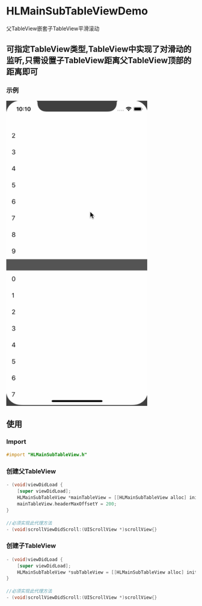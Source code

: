 # HLMainSubTableViewDemo
父TableView嵌套子TableView平滑滚动
## 可指定TableView类型,TableView中实现了对滑动的监听,只需设置子TableView距离父TableView顶部的距离即可

### 示例
<img src="https://github.com/huanglei1926/HLMainSubTableViewDemo/blob/master/images/mainsubtableview.gif" width="375" height="812" alt="示例"/>

## 使用
### Import
```Objective-C
#import "HLMainSubTableView.h"
```
### 创建父TableView
```Objective-C
- (void)viewDidLoad {
    [super viewDidLoad];
    HLMainSubTableView *mainTableView = [[HLMainSubTableView alloc] initWithFrame:self.view.bounds style:UITableViewStyleGrouped tableViewType:HLMainSubTableViewTypeMain];
    mainTableView.headerMaxOffsetY = 200;
}

//必须实现此代理方法
- (void)scrollViewDidScroll:(UIScrollView *)scrollView{}
```
### 创建子TableView
```Objective-C
- (void)viewDidLoad {
    [super viewDidLoad];
    HLMainSubTableView *subTableView = [[HLMainSubTableView alloc] initWithFrame:self.view.bounds style:UITableViewStyleGrouped tableViewType:HLMainSubTableViewTypeSub];
}

//必须实现此代理方法
- (void)scrollViewDidScroll:(UIScrollView *)scrollView{}
```
